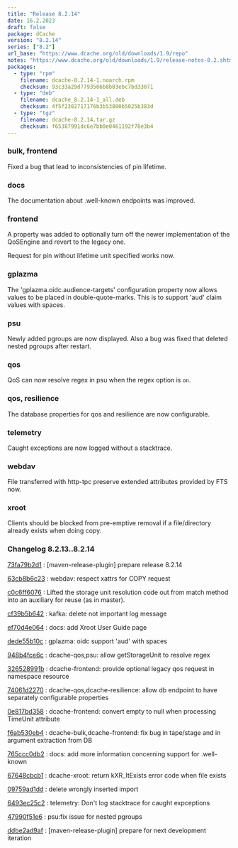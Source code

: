 ```yaml
---
title: "Release 8.2.14"
date: 16.2.2023
draft: false
package: dCache
version: "8.2.14"
series: ["8.2"]
url_base: "https://www.dcache.org/old/downloads/1.9/repo"
notes: "https://www.dcache.org/old/downloads/1.9/release-notes-8.2.shtml"
packages:
  - type: "rpm"
    filename: dcache-8.2.14-1.noarch.rpm
    checksum: 93c33a29d7793506b8b03ebc7bd33071
  - type: "deb"
    filename: dcache_8.2.14-1_all.deb
    checksum: 4f5f2302717176b3b53800b5025b383d
  - type: "tgz"
    filename: dcache-8.2.14.tar.gz
    checksum: f65387991dc6e7bb0e0461192f78e3b4
---
```


### bulk, frontend

Fixed a bug that lead to inconsistencies of pin lifetime.

### docs

The documentation about .well-known endpoints was improved.

### frontend

A property was added to optionally turn off the newer implementation of
the QoSEngine and revert to the legacy one.

Request for pin without lifetime unit specified works now.

### gplazma

The 'gplazma.oidc.audience-targets' configuration property now allows
values to be placed in double-quote-marks. This is to support 'aud'
claim values with spaces.

### psu

Newly added pgroups are now displayed. Also a bug was fixed that deleted nested pgroups after restart.

### qos

QoS can now resolve regex in psu when the regex option is `on`.

### qos, resilience

The database properties for qos and resilience are now configurable.

### telemetry

Caught exceptions are now logged without a stacktrace.

### webdav

File transferred with http-tpc preserve extended attributes provided by FTS now.

### xroot

Clients should be blocked from pre-emptive removal if a 
file/directory already exists when doing copy.


### Changelog 8.2.13..8.2.14

<!-- git log 8.2.13..8.2.14 -no-merges -format='[%h](https://github.com/dcache/dcache/commit/%H)%n:   %s%n' -->

[73fa79b2d1](https://github.com/dcache/dcache/commit/73fa79b2d159a1834fb9a4ca39e9e6f74be552ee)
:   [maven-release-plugin] prepare release 8.2.14

[63cb8b6c23](https://github.com/dcache/dcache/commit/63cb8b6c2361c6766262ed20dadafb1a13a6545a)
:   webdav: respect xattrs for COPY request

[c0c6ff6076](https://github.com/dcache/dcache/commit/c0c6ff6076e41c1e50aacef49f84a928d591f2d3)
:   Lifted the storage unit resolution code out from match method into an auxiliary for reuse (as in master).

[cf39b5b642](https://github.com/dcache/dcache/commit/cf39b5b6426d35794bb676513ff4de6bdb2f0298)
:   kafka: delete not important log message

[ef70d4e064](https://github.com/dcache/dcache/commit/ef70d4e064957e34870d966194b057ca9469c80c)
:   docs:  add Xroot User Guide page

[dede55b10c](https://github.com/dcache/dcache/commit/dede55b10c76d4efbde02e9e4cad443e6cc8a361)
:   gplazma: oidc support 'aud' with spaces

[948b4fce6c](https://github.com/dcache/dcache/commit/948b4fce6c1c1b6f0209a8426260994627ef2d49)
:   dcache-qos,psu:  allow getStorageUnit to resolve regex

[326528991b](https://github.com/dcache/dcache/commit/326528991b47dfd0dd1eb40298f568836dd5214a)
:   dcache-frontend: provide optional legacy qos request in namespace resource

[74061d2270](https://github.com/dcache/dcache/commit/74061d2270ffabaf3a588251617bae720a17f602)
:   dcache-qos,dcache-resilience:  allow db endpoint to have separately configurable properties

[0e817bd358](https://github.com/dcache/dcache/commit/0e817bd3580b6c7f4cc17e23ded27c68c4979793)
:   dcache-frontend:  convert empty to null when processing TimeUnit attribute

[f6ab530eb4](https://github.com/dcache/dcache/commit/f6ab530eb434ef47a4d7dab21085a47bb550b8a6)
:   dcache-bulk,dcache-frontend:  fix bug in tape/stage and in argument extraction from DB

[765ccc0db2](https://github.com/dcache/dcache/commit/765ccc0db21a8e05bcf8038ab74277e3e85a9c87)
:   docs: add more information concerning support for .well-known

[67648cbcb1](https://github.com/dcache/dcache/commit/67648cbcb1634a15467b6b8cab868d3a1f8c314b)
:   dcache-xroot:  return kXR_ItExists error code when file exists

[09759ad1dd](https://github.com/dcache/dcache/commit/09759ad1dd7ae7e46f0fb3982f1e37b7fbf0105e)
:   delete wrongly inserted import

[6493ec25c2](https://github.com/dcache/dcache/commit/6493ec25c2412d43e2f863f184680f7b2a9b874e)
:   telemetry: Don't log stacktrace for caught expceptions

[47990f51e6](https://github.com/dcache/dcache/commit/47990f51e6008264c8e7f233f5e3fc37f14d893c)
:   psu:fix issue for nested pgroups

[ddbe2ad9af](https://github.com/dcache/dcache/commit/ddbe2ad9af24b7d37b961e4c04f377d5c3e31e8e)
:   [maven-release-plugin] prepare for next development iteration

